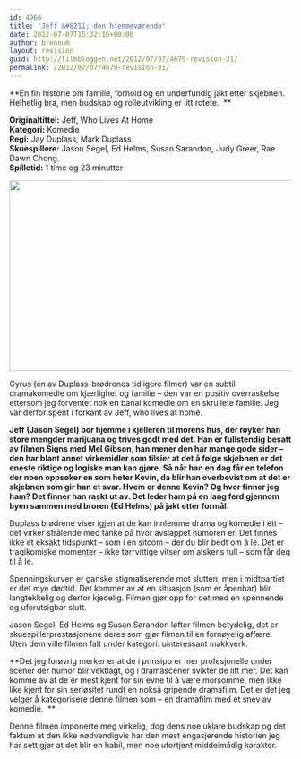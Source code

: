 ```yaml
---
id: 4966
title: 'Jeff &#8211; den hjemmeværende'
date: 2012-07-07T15:32:16+00:00
author: brennum
layout: revision
guid: http://filmbloggen.net/2012/07/07/4679-revision-31/
permalink: /2012/07/07/4679-revision-31/
---
```

**En fin historie om familie, forhold og en underfundig jakt etter skjebnen. Helhetlig bra, men budskap og rolleutvikling er litt rotete.  **  
**<!--more-->**

**Originaltittel:** Jeff, Who Lives At Home  
**Kategori:** Komedie  
**Regi:** Jay Duplass, Mark Duplass  
**Skuespillere:** Jason Segel, Ed Helms, Susan Sarandon, Judy Greer, Rae Dawn Chong.  
**Spilletid:** 1 time og 23 minutter

<a href="http://filmbloggen.net/?attachment_id=4849" rel="attachment wp-att-4849"><img class="alignnone size-large wp-image-4849" src="http://filmbloggen.net/wp-content/uploads//2012/07/jeff-who-lives-at-home-trailer-620x341.jpg" alt="" width="620" height="341" /></a>

Cyrus (en av Duplass-brødrenes tidligere filmer) var en subtil dramakomedie om kjærlighet og familie &#8211; den var en positiv overraskelse ettersom jeg forventet nok en banal komedie om en skrullete familie. Jeg var derfor spent i forkant av Jeff, who lives at home.

**Jeff (Jason Segel) bor hjemme i kjelleren til morens hus, der røyker han store mengder marijuana og trives godt med det. Han er fullstendig besatt av filmen Signs med Mel Gibson, han mener den har mange gode sider &#8211; den har blant annet virkemidler som tilsier at det å følge skjebnen er det eneste riktige og logiske man kan gjøre. Så når han en dag får en telefon der noen oppsøker en som heter Kevin, da blir han overbevist om at det er skjebnen som gir han et svar. Hvem er denne Kevin? Og hvor finner jeg ham? Det finner han raskt ut av. Det leder ham på en lang ferd gjennom byen sammen med broren (Ed Helms) på jakt etter formål.**

Duplass brødrene viser igjen at de kan innlemme drama og komedie i ett &#8211; det virker strålende med tanke på hvor avslappet humoren er. Det finnes ikke et eksakt tidspunkt &#8211; som i en sitcom &#8211; der du blir bedt om å le. Det er tragikomiske momenter &#8211; ikke tørrvittige vitser om alskens tull &#8211; som får deg til å le.

Spenningskurven er ganske stigmatiserende mot slutten, men i midtpartiet er det mye dødtid. Det kommer av at en situasjon (som er åpenbar) blir langtekkelig og derfor kjedelig. Filmen gjør opp for det med en spennende og uforutsigbar slutt.

Jason Segel, Ed Helms og Susan Sarandon løfter filmen betydelig, det er skuespillerprestasjonene deres som gjør filmen til en fornøyelig affære. Uten dem ville filmen falt under kategori: uinteressant makkverk.

**Det jeg forøvrig merker er at de i prinsipp er mer profesjonelle under scener der humor blir vektlagt, og i dramascener svikter de litt mer. Det kan komme av at de er mest kjent for sin evne til å være morsomme, men ikke like kjent for sin seriøsitet rundt en nokså gripende dramafilm. Det er det jeg velger å kategorisere denne filmen som &#8211; en dramafilm med et snev av komedie.  **

Denne filmen imponerte meg virkelig, dog dens noe uklare budskap og det faktum at den ikke nødvendigvis har den mest engasjerende historien jeg har sett gjør at det blir en habil, men noe ufortjent middelmådig karakter.

<div class="video-shortcode">
</div>